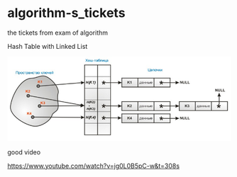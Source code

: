 # algorithm-s_tickets
the tickets from exam of algorithm

Hash Table with Linked List

![img_1.png](img_1.png)

good video

https://www.youtube.com/watch?v=jg0L0B5pC-w&t=308s